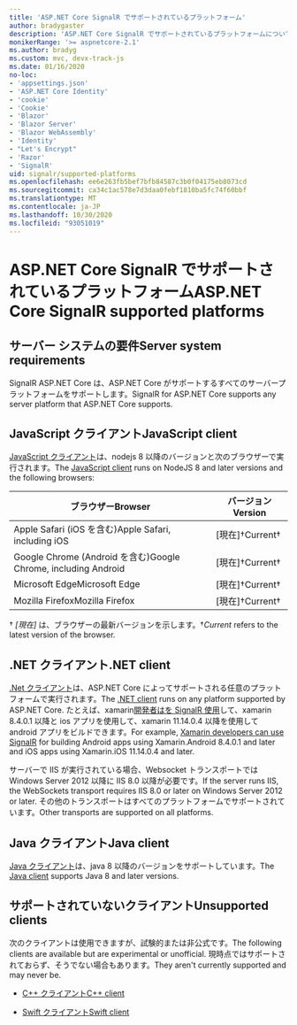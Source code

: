 ```yaml
---
title: 'ASP.NET Core SignalR でサポートされているプラットフォーム'
author: bradygaster
description: 'ASP.NET Core SignalR でサポートされているプラットフォームについて学習します。'
monikerRange: '>= aspnetcore-2.1'
ms.author: bradyg
ms.custom: mvc, devx-track-js
ms.date: 01/16/2020
no-loc:
- 'appsettings.json'
- 'ASP.NET Core Identity'
- 'cookie'
- 'Cookie'
- 'Blazor'
- 'Blazor Server'
- 'Blazor WebAssembly'
- 'Identity'
- "Let's Encrypt"
- 'Razor'
- 'SignalR'
uid: signalr/supported-platforms
ms.openlocfilehash: ee6e263fb5bef7bfb84587c3b0f04175eb8073cd
ms.sourcegitcommit: ca34c1ac578e7d3daa0febf1810ba5fc74f60bbf
ms.translationtype: MT
ms.contentlocale: ja-JP
ms.lasthandoff: 10/30/2020
ms.locfileid: "93051019"
---
```

# <a name="aspnet-core-no-locsignalr-supported-platforms"></a><span data-ttu-id="14f75-103">ASP.NET Core SignalR でサポートされているプラットフォーム</span><span class="sxs-lookup"><span data-stu-id="14f75-103">ASP.NET Core SignalR supported platforms</span></span>

## <a name="server-system-requirements"></a><span data-ttu-id="14f75-104">サーバー システムの要件</span><span class="sxs-lookup"><span data-stu-id="14f75-104">Server system requirements</span></span>

<span data-ttu-id="14f75-105">SignalR ASP.NET Core は、ASP.NET Core がサポートするすべてのサーバープラットフォームをサポートします。</span><span class="sxs-lookup"><span data-stu-id="14f75-105">SignalR for ASP.NET Core supports any server platform that ASP.NET Core supports.</span></span>

## <a name="javascript-client"></a><span data-ttu-id="14f75-106">JavaScript クライアント</span><span class="sxs-lookup"><span data-stu-id="14f75-106">JavaScript client</span></span>

<span data-ttu-id="14f75-107">[JavaScript クライアント](xref:signalr/javascript-client)は、nodejs 8 以降のバージョンと次のブラウザーで実行されます。</span><span class="sxs-lookup"><span data-stu-id="14f75-107">The [JavaScript client](xref:signalr/javascript-client) runs on NodeJS 8 and later versions and the following browsers:</span></span>

| <span data-ttu-id="14f75-108">ブラウザー</span><span class="sxs-lookup"><span data-stu-id="14f75-108">Browser</span></span>                          | <span data-ttu-id="14f75-109">バージョン</span><span class="sxs-lookup"><span data-stu-id="14f75-109">Version</span></span>         |
| -------------------------------- | --------------- |
| <span data-ttu-id="14f75-110">Apple Safari (iOS を含む)</span><span class="sxs-lookup"><span data-stu-id="14f75-110">Apple Safari, including iOS</span></span>      | <span data-ttu-id="14f75-111">[現在]&dagger;</span><span class="sxs-lookup"><span data-stu-id="14f75-111">Current&dagger;</span></span> |
| <span data-ttu-id="14f75-112">Google Chrome (Android を含む)</span><span class="sxs-lookup"><span data-stu-id="14f75-112">Google Chrome, including Android</span></span> | <span data-ttu-id="14f75-113">[現在]&dagger;</span><span class="sxs-lookup"><span data-stu-id="14f75-113">Current&dagger;</span></span> |
| <span data-ttu-id="14f75-114">Microsoft Edge</span><span class="sxs-lookup"><span data-stu-id="14f75-114">Microsoft Edge</span></span>                   | <span data-ttu-id="14f75-115">[現在]&dagger;</span><span class="sxs-lookup"><span data-stu-id="14f75-115">Current&dagger;</span></span> |
| <span data-ttu-id="14f75-116">Mozilla Firefox</span><span class="sxs-lookup"><span data-stu-id="14f75-116">Mozilla Firefox</span></span>                  | <span data-ttu-id="14f75-117">[現在]&dagger;</span><span class="sxs-lookup"><span data-stu-id="14f75-117">Current&dagger;</span></span> |

<span data-ttu-id="14f75-118">&dagger; *[現在]* は、ブラウザーの最新バージョンを示します。</span><span class="sxs-lookup"><span data-stu-id="14f75-118">&dagger;*Current* refers to the latest version of the browser.</span></span>

## <a name="net-client"></a><span data-ttu-id="14f75-119">.NET クライアント</span><span class="sxs-lookup"><span data-stu-id="14f75-119">.NET client</span></span>

<span data-ttu-id="14f75-120">[.Net クライアント](xref:signalr/dotnet-client)は、ASP.NET Core によってサポートされる任意のプラットフォームで実行されます。</span><span class="sxs-lookup"><span data-stu-id="14f75-120">The [.NET client](xref:signalr/dotnet-client) runs on any platform supported by ASP.NET Core.</span></span> <span data-ttu-id="14f75-121">たとえば、xamarin[開発者はを SignalR 使用](https://github.com/aspnet/Announcements/issues/305)して、xamarin 8.4.0.1 以降と ios アプリを使用して、xamarin 11.14.0.4 以降を使用して android アプリをビルドできます。</span><span class="sxs-lookup"><span data-stu-id="14f75-121">For example, [Xamarin developers can use SignalR](https://github.com/aspnet/Announcements/issues/305) for building Android apps using Xamarin.Android 8.4.0.1 and later and iOS apps using Xamarin.iOS 11.14.0.4 and later.</span></span>

<span data-ttu-id="14f75-122">サーバーで IIS が実行されている場合、Websocket トランスポートでは Windows Server 2012 以降に IIS 8.0 以降が必要です。</span><span class="sxs-lookup"><span data-stu-id="14f75-122">If the server runs IIS, the WebSockets transport requires IIS 8.0 or later on Windows Server 2012 or later.</span></span> <span data-ttu-id="14f75-123">その他のトランスポートはすべてのプラットフォームでサポートされています。</span><span class="sxs-lookup"><span data-stu-id="14f75-123">Other transports are supported on all platforms.</span></span>

## <a name="java-client"></a><span data-ttu-id="14f75-124">Java クライアント</span><span class="sxs-lookup"><span data-stu-id="14f75-124">Java client</span></span>

<span data-ttu-id="14f75-125">[Java クライアント](xref:signalr/java-client)は、java 8 以降のバージョンをサポートしています。</span><span class="sxs-lookup"><span data-stu-id="14f75-125">The [Java client](xref:signalr/java-client) supports Java 8 and later versions.</span></span>

## <a name="unsupported-clients"></a><span data-ttu-id="14f75-126">サポートされていないクライアント</span><span class="sxs-lookup"><span data-stu-id="14f75-126">Unsupported clients</span></span>

<span data-ttu-id="14f75-127">次のクライアントは使用できますが、試験的または非公式です。</span><span class="sxs-lookup"><span data-stu-id="14f75-127">The following clients are available but are experimental or unofficial.</span></span> <span data-ttu-id="14f75-128">現時点ではサポートされておらず、そうでない場合もあります。</span><span class="sxs-lookup"><span data-stu-id="14f75-128">They aren't currently supported and may never be.</span></span>

* <span data-ttu-id="14f75-129">[C++ クライアント](https://github.com/aspnet/SignalR-Client-Cpp)</span><span class="sxs-lookup"><span data-stu-id="14f75-129">[C++ client](https://github.com/aspnet/SignalR-Client-Cpp)</span></span>

* <span data-ttu-id="14f75-130">[Swift クライアント](https://github.com/moozzyk/SignalR-Client-Swift)</span><span class="sxs-lookup"><span data-stu-id="14f75-130">[Swift client](https://github.com/moozzyk/SignalR-Client-Swift)</span></span>
